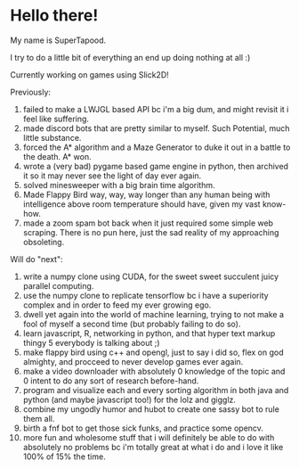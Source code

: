# Hello there!

My name is SuperTapood.

I try to do a little bit of everything an end up doing nothing at all :)

Currently working on games using Slick2D!

Previously:
1. failed to make a LWJGL based API bc i'm a big dum, and might revisit it i feel like suffering.
2. made discord bots that are pretty similar to myself. Such Potential, much little substance.
3. forced the A* algorithm and a Maze Generator to duke it out in a battle to the death. A* won.
4. wrote a (very bad) pygame based game engine in python, then archived it so it may never see the light of day ever again.
5. solved minesweeper with a big brain time algorithm.
6. Made Flappy Bird way, way, way longer than any human being with intelligence above room temperature should have, given my vast know-how.
7. made a zoom spam bot back when it just required some simple web scraping. There is no pun here, just the sad reality of my approaching obsoleting.


Will do "next":
1. write a numpy clone using CUDA, for the sweet sweet succulent juicy parallel computing.
2. use the numpy clone to replicate tensorflow bc i have a superiority complex and in order to feed my ever growing ego.
3. dwell yet again into the world of machine learning, trying to not make a fool of myself a second time (but probably failing to do so).
4. learn javascript, R, networking in python, and that hyper text markup thingy 5 everybody is talking about ;)
5. make flappy bird using c++ and opengl, just to say i did so, flex on god almighty, and procceed to never develop games ever again.
6. make a video downloader with absolutely 0 knowledge of the topic and 0 intent to do any sort of research before-hand.
7. program and visualize each and every sorting algorithm in both java and python (and maybe javascript too!) for the lolz and gigglz.
8. combine my ungodly humor and hubot to create one sassy bot to rule them all.
9. birth a fnf bot to get those sick funks, and practice some opencv.
10. more fun and wholesome stuff that i will definitely be able to do with absolutely no problems bc i'm totally great at what i do and i love it like 100% of 15% the time.
